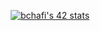 <p align="center">
  <a href="https://github.com/oakoudad/badge42">
    <img src="https://badge.mediaplus.ma/levi/bchafi" alt="bchafi's 42 stats">
  </a>
</p>
